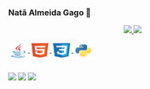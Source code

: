 ### Natã Almeida Gago 👋
<div align="center">
  <a href="https://github.com/NataGago">
  <img height="180em" src="https://github-readme-stats.vercel.app/api?username=NataGago&show_icons=true&theme=github_dark"/>
  <img height="180em" src="https://github-readme-stats.vercel.app/api/top-langs/?username=NataGago&layout=compact&theme=github_dark"/>
 </div>
  
<div style="display: inline_block"><br>
  <img align="center" alt="Nata-Java" height="30" width="40" src="https://raw.githubusercontent.com/devicons/devicon/master/icons/java/java-original.svg" />
  <img align="center" alt="Nata-HTML" height="30" width="40" src="https://raw.githubusercontent.com/devicons/devicon/master/icons/html5/html5-original.svg">
  <img align="center" alt="Nata-CSS" height="30" width="40" src="https://raw.githubusercontent.com/devicons/devicon/master/icons/css3/css3-original.svg">
  <img align="center" alt="Nata-Python" height="30" width="40" src="https://raw.githubusercontent.com/devicons/devicon/master/icons/python/python-original.svg">
<!--   <img align="center" alt="Nata-Pandas" height="30" width="40" src="https://raw.githubusercontent.com/devicons/devicon/master/icons/pandas/pandas-original-wordmark.svg"> -->
</div>
  
  ##
  
<div>
  <a href="https://discordapp.com/users/307711744812515328" target="_blank"><img src="https://img.shields.io/badge/Discord-7289DA?style=for-the-badge&logo=discord&logoColor=white" target="_blank"></a> 
  <a href = "mailto:natagago123@gmail.com"><img src="https://img.shields.io/badge/Gmail-D14836?style=for-the-badge&logo=gmail&logoColor=white" target="_blank"></a>
  <a href="https://www.linkedin.com/in/nat%C3%A3-gago-316132136/" target="_blank"><img src="https://img.shields.io/badge/-LinkedIn-%230077B5?style=for-the-badge&logo=linkedin&logoColor=white" target="_blank"></a>
</div>
  
<!--
**NataGago/NataGago** is a ✨ _special_ ✨ repository because its `README.md` (this file) appears on your GitHub profile.

Here are some ideas to get you started:

- 🔭 I’m currently working on ...
- 🌱 I’m currently learning ...
- 👯 I’m looking to collaborate on ...
- 🤔 I’m looking for help with ...
- 💬 Ask me about ...
- 📫 How to reach me: ...
- 😄 Pronouns: ...
- ⚡ Fun fact: ...
-->
